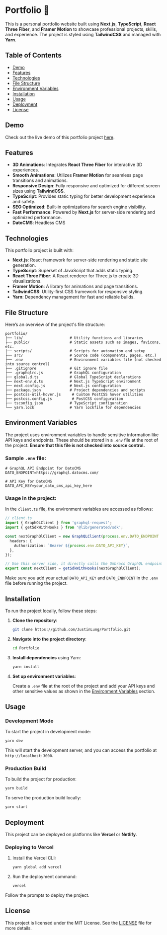 # Portfolio 🚀

This is a personal portfolio website built using **Next.js**, **TypeScript**, **React Three Fiber**, and **Framer Motion** to showcase professional projects, skills, and experience. The project is styled using **TailwindCSS** and managed with **Yarn**.

## Table of Contents

- [Demo](#demo)
- [Features](#features)
- [Technologies](#technologies)
- [File Structure](#file-structure)
- [Environment Variables](#environment-variables)
- [Installation](#installation)
- [Usage](#usage)
- [Deployment](#deployment)
- [License](#license)

## Demo

Check out the live demo of this portfolio project [here](https://justinlung.com/).

## Features

- **3D Animations**: Integrates **React Three Fiber** for interactive 3D experiences.
- **Smooth Animations**: Utilizes **Framer Motion** for seamless page transitions and animations.
- **Responsive Design**: Fully responsive and optimized for different screen sizes using **TailwindCSS**.
- **TypeScript**: Provides static typing for better development experience and safety.
- **SEO Optimized**: Built-in optimizations for search engine visibility.
- **Fast Performance**: Powered by **Next.js** for server-side rendering and optimized performance.
- **DatoCMS**: Headless CMS 

## Technologies

This portfolio project is built with:

- **Next.js**: React framework for server-side rendering and static site generation.
- **TypeScript**: Superset of JavaScript that adds static typing.
- **React Three Fiber**: A React renderer for Three.js to create 3D visualizations.
- **Framer Motion**: A library for animations and page transitions.
- **TailwindCSS**: Utility-first CSS framework for responsive styling.
- **Yarn**: Dependency management for fast and reliable builds.

## File Structure

Here’s an overview of the project's file structure:

```
portfolio/
├── lib/                     # Utility functions and libraries
├── public/                  # Static assets such as images, favicons, etc.
├── scripts/                 # Scripts for automation and setup
├── src/                     # Source code (components, pages, etc.)
├── .env                     # Environment variables file (not checked into source control)
├── .gitignore               # Git ignore file
├── .graphqlrc.js            # GraphQL configuration
├── global.d.ts              # Global TypeScript declarations
├── next-env.d.ts            # Next.js TypeScript environment
├── next.config.js           # Next.js configuration
├── package.json             # Project dependencies and scripts
├── postcss-util-hover.js     # Custom PostCSS hover utilities
├── postcss.config.js         # PostCSS configuration
├── tsconfig.json            # TypeScript configuration
└── yarn.lock                # Yarn lockfile for dependencies
```

## Environment Variables

The project uses environment variables to handle sensitive information like API keys and endpoints. These should be stored in a `.env` file at the root of the project. **Ensure that this file is not checked into source control.**

### Sample `.env` file:

```env
# GraphQL API Endpoint for DatoCMS
DATO_ENDPOINT=https://graphql.datocms.com/

# API Key for DatoCMS
DATO_API_KEY=your_dato_cms_api_key_here
```

### Usage in the project:

In the `client.ts` file, the environment variables are accessed as follows:

```typescript
// client.ts
import { GraphQLClient } from 'graphql-request';
import { getSdkWithHooks } from '@lib/generated/sdk';

const nextGraphQlClient = new GraphQLClient(process.env.DATO_ENDPOINT || '', {
  headers: {
    Authorization: `Bearer ${process.env.DATO_API_KEY}`,
  },
});

// Use this server side, it directly calls the Umbraco GraphQL endpoint
export const nextClient = getSdkWithHooks(nextGraphQlClient);
```

Make sure you add your actual `DATO_API_KEY` and `DATO_ENDPOINT` in the `.env` file before running the project.

## Installation

To run the project locally, follow these steps:

1. **Clone the repository**:

   ```bash
   git clone https://github.com/JustinLung/Portfolio.git
   ```

2. **Navigate into the project directory**:

   ```bash
   cd Portfolio
   ```

3. **Install dependencies** using Yarn:

   ```bash
   yarn install
   ```

4. **Set up environment variables**:

   Create a `.env` file at the root of the project and add your API keys and other sensitive values as shown in the [Environment Variables](#environment-variables) section.

## Usage

### Development Mode

To start the project in development mode:

```bash
yarn dev
```

This will start the development server, and you can access the portfolio at `http://localhost:3000`.

### Production Build

To build the project for production:

```bash
yarn build
```

To serve the production build locally:

```bash
yarn start
```

## Deployment

This project can be deployed on platforms like **Vercel** or **Netlify**.

### Deploying to Vercel

1. Install the Vercel CLI:

   ```bash
   yarn global add vercel
   ```

2. Run the deployment command:

   ```bash
   vercel
   ```

Follow the prompts to deploy the project.

## License

This project is licensed under the MIT License. See the [LICENSE](LICENSE) file for more details.
